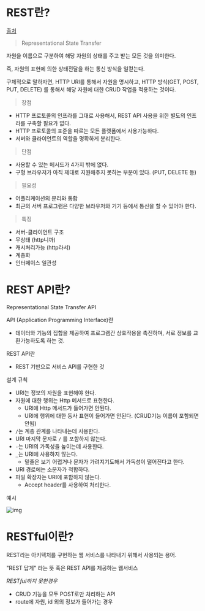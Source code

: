 # REST란?

[출처](https://gmlwjd9405.github.io/2018/09/21/rest-and-restful.html)



> Representational State Transfer

자원을 이름으로 구분하여 해당 자원의 상태를 주고 받는 모든 것을 의미한다.



즉, 자원의 표현에 의한 상태전달을 하는 통신 방식을 일컫는다.



구체적으로 말하자면, 
HTTP URI를 통해서 자원을 명시하고, HTTP 방식(GET, POST, PUT, DELETE) 를 통해서 해당 자원에 대한 CRUD 작업을 적용하는 것이다.



> 장점

- HTTP 프로토콜의 인프라를 그대로 사용해서, REST API 사용을 위한 별도의 인프라를 구축할 필요가 없다.
- HTTP 프로토콜의 표준을 따르는 모든 플랫폼에서 사용가능하다.
- 서버와 클라이언트의 역할을 명확하게 분리한다.

> 단점

- 사용할 수 있는 메서드가 4가지 밖에 없다. 
- 구형 브라우저가 아직 제대로 지원해주지 못하는 부분이 있다. (PUT, DELETE 등)



> 필요성

- 어플리케이션의 분리와 통합
- 최근의 서버 프로그램은 다양한 브라우저와 기기 등에서 통신을 할 수 있어야 한다.



> 특징

- 서버-클라이언트 구조
- 무상태 (http니까)
- 캐시처리가능 (http라서)
- 계층화
- 인터페이스 일관성



# REST API란?

Representational State Transfer API



API (Application Programming Interface)란

- 데이터와 기능의 집합을 제공하여 프로그램간 상호작용을 촉진하며, 서로 정보를 교환가능하도록 하는 것.



REST API란

- REST 기반으로 서비스 API를 구현한 것



설계 규칙

- URI는 정보의 자원을 표현해야 한다.
- 자원에 대한 행위는 Http 메서드로 표현한다.
  - URI에 Http 메서드가 들어가면 안된다.
  - URI에 행위에 대한 동사 표현이 들어가면 안된다. (CRUD기능 이름이 포함되면 안됨)
- `/`는 계층 관계를 나타내는데 사용한다.
- URI 마지막 문자로 ``/`` 를 포함하지 않는다.
- `-`는 URI의 가독성을 높이는데 사용한다.
- `_`는 URI에 사용하지 않는다.
  - 밑줄은 보기 어렵거나 문자가 가려지기도해서 가독성이 떨어진다고 한다.
- URI 경로에는 소문자가 적합하다.
- 파일 확장자는 URI에 포함하지 않는다.
  - Accept header를 사용하여 처리한다.

예시

![img](https://gmlwjd9405.github.io/images/network/restapi-example.png)



# RESTful이란?

REST라는 아키텍처를 구현하는 웹 서비스를 나타내기 위해서 사용되는 용어.

"REST 답게" 라는 뜻 
혹은
REST API를 제공하는 웹서비스

*RESTful하지 못한경우*

- CRUD 기능을 모두 POST로만 처리하는 API
- route에 자원, id 외의 정보가 들어가는 경우